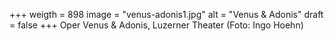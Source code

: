 ﻿+++
weigth = 898
image = "venus-adonis1.jpg"
alt = "Venus & Adonis"
draft = false
+++
Oper Venus & Adonis, Luzerner Theater (Foto: Ingo Hoehn)
